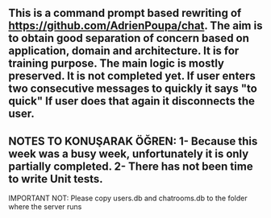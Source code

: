 This is a command prompt based rewriting of https://github.com/AdrienPoupa/chat.
The aim is to obtain good separation of concern based on application, domain and architecture.
It is for training purpose.
The main logic is mostly preserved.
It is not completed yet.
If user enters two consecutive messages to quickly it says "to quick"
If user does that again it disconnects the user.
----------------------------------------------------------------------------------

NOTES TO KONUŞARAK ÖĞREN: 
1- Because this week was a busy week, unfortunately it is only partially completed.
2- There has not been time to write Unit tests.
----------------------------------------------------------------------------------

IMPORTANT NOT: Please copy users.db and chatrooms.db to the folder where the server runs 


